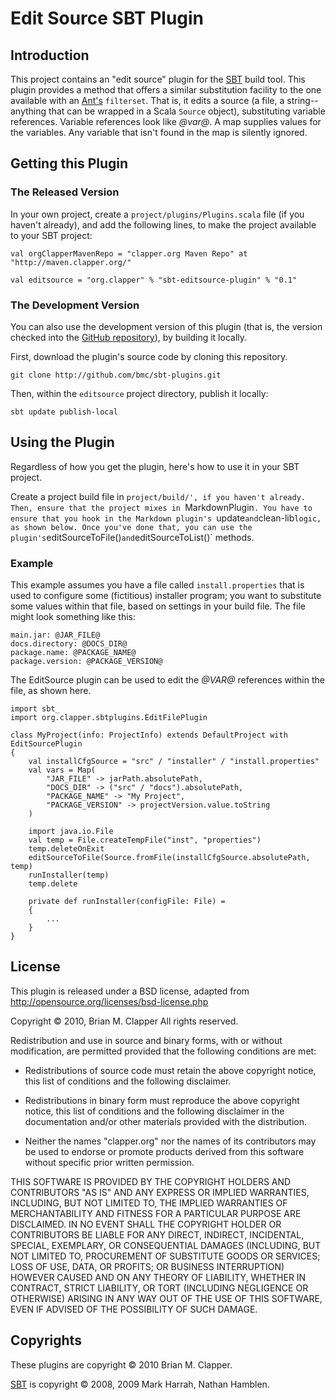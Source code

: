 Edit Source SBT Plugin
======================

## Introduction

This project contains an "edit source" plugin for the [SBT][sbt] build
tool. This plugin provides a method that offers a similar substitution
facility to the one available with an [Ant's][ant] `filterset`. That is, it
edits a source (a file, a string--anything that can be wrapped in a Scala
`Source` object), substituting variable references. Variable references
look like _@var@_. A map supplies values for the variables. Any variable
that isn't found in the map is silently ignored.

[sbt]: http://code.google.com/p/simple-build-tool/
[ant]: http://ant.apache.org/

## Getting this Plugin

### The Released Version

In your own project, create a `project/plugins/Plugins.scala` file (if you
haven't already), and add the following lines, to make the project available
to your SBT project:

    val orgClapperMavenRepo = "clapper.org Maven Repo" at "http://maven.clapper.org/"

    val editsource = "org.clapper" % "sbt-editsource-plugin" % "0.1"

### The Development Version

You can also use the development version of this plugin (that is, the
version checked into the [GitHub repository][github-repo]), by building it
locally.

First, download the plugin's source code by cloning this repository.

    git clone http://github.com/bmc/sbt-plugins.git

Then, within the `editsource` project directory, publish it locally:

    sbt update publish-local

[github-repo]: http://github.com/bmc/sbt-plugins

## Using the Plugin

Regardless of how you get the plugin, here's how to use it in your SBT
project.

Create a project build file in `project/build/', if you haven't already.
Then, ensure that the project mixes in `MarkdownPlugin`. You have to ensure
that you hook in the Markdown plugin's `update` and `clean-lib` logic, as
shown below. Once you've done that, you can use the plugin's
`editSourceToFile()` and `editSourceToList()` methods.

### Example

This example assumes you have a file called `install.properties` that is
used to configure some (fictitious) installer program; you want to
substitute some values within that file, based on settings in your build
file. The file might look something like this:

    main.jar: @JAR_FILE@
    docs.directory: @DOCS_DIR@
    package.name: @PACKAGE_NAME@
    package.version: @PACKAGE_VERSION@


The EditSource plugin can be used to edit the _@VAR@_ references within the
file, as shown here.

    import sbt_
    import org.clapper.sbtplugins.EditFilePlugin

    class MyProject(info: ProjectInfo) extends DefaultProject with EditSourcePlugin
    {
        val installCfgSource = "src" / "installer" / "install.properties"
        val vars = Map(
            "JAR_FILE" -> jarPath.absolutePath,
            "DOCS_DIR" -> ("src" / "docs").absolutePath,
            "PACKAGE_NAME" -> "My Project",
            "PACKAGE_VERSION" -> projectVersion.value.toString
        ) 

        import java.io.File
        val temp = File.createTempFile("inst", "properties")
        temp.deleteOnExit
        editSourceToFile(Source.fromFile(installCfgSource.absolutePath, temp)
        runInstaller(temp)
        temp.delete

        private def runInstaller(configFile: File) =
        {
            ...
        }
    }

## License

This plugin is released under a BSD license, adapted from
<http://opensource.org/licenses/bsd-license.php>

Copyright &copy; 2010, Brian M. Clapper
All rights reserved.

Redistribution and use in source and binary forms, with or without
modification, are permitted provided that the following conditions are
met:

* Redistributions of source code must retain the above copyright notice,
  this list of conditions and the following disclaimer.

* Redistributions in binary form must reproduce the above copyright
  notice, this list of conditions and the following disclaimer in the
  documentation and/or other materials provided with the distribution.

* Neither the names "clapper.org" nor the names of its contributors may be
  used to endorse or promote products derived from this software without
  specific prior written permission.

THIS SOFTWARE IS PROVIDED BY THE COPYRIGHT HOLDERS AND CONTRIBUTORS "AS
IS" AND ANY EXPRESS OR IMPLIED WARRANTIES, INCLUDING, BUT NOT LIMITED TO,
THE IMPLIED WARRANTIES OF MERCHANTABILITY AND FITNESS FOR A PARTICULAR
PURPOSE ARE DISCLAIMED. IN NO EVENT SHALL THE COPYRIGHT HOLDER OR
CONTRIBUTORS BE LIABLE FOR ANY DIRECT, INDIRECT, INCIDENTAL, SPECIAL,
EXEMPLARY, OR CONSEQUENTIAL DAMAGES (INCLUDING, BUT NOT LIMITED TO,
PROCUREMENT OF SUBSTITUTE GOODS OR SERVICES; LOSS OF USE, DATA, OR
PROFITS; OR BUSINESS INTERRUPTION) HOWEVER CAUSED AND ON ANY THEORY OF
LIABILITY, WHETHER IN CONTRACT, STRICT LIABILITY, OR TORT (INCLUDING
NEGLIGENCE OR OTHERWISE) ARISING IN ANY WAY OUT OF THE USE OF THIS
SOFTWARE, EVEN IF ADVISED OF THE POSSIBILITY OF SUCH DAMAGE.

## Copyrights

These plugins are copyright &copy; 2010 Brian M. Clapper.

[SBT][sbt] is copyright &copy; 2008, 2009 Mark Harrah, Nathan Hamblen.
